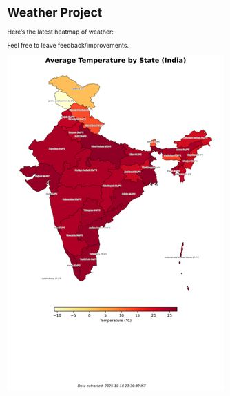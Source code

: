 # Weather Project

Here’s the latest heatmap of weather:

Feel free to leave feedback/improvements.

![India Heatmap](docs/assets/india_heatmap.png?v=F3D5CC)
